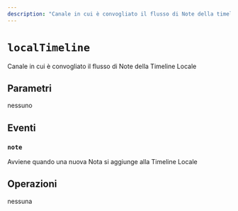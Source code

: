 ```yaml
---
description: "Canale in cui è convogliato il flusso di Note della timeline locale"
---
```


# `localTimeline`

Canale in cui è convogliato il flusso di Note della Timeline Locale

## Parametri

nessuno

## Eventi

### `note`

<MkSchemaViewer :schema="{
	$ref: 'misskey://Note'
}"/>

Avviene quando una nuova Nota si aggiunge alla Timeline Locale

## Operazioni

nessuna
